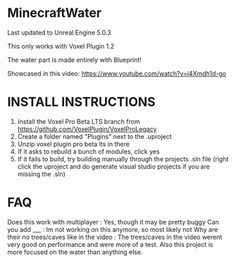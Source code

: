 # MinecraftWater

Last updated to Unreal Engine 5.0.3

This only works with Voxel Plugin 1.2

The water part is made entirely with Blueprint!

Showcased in this video: https://www.youtube.com/watch?v=i4Xmdh1d-go

INSTALL INSTRUCTIONS
====================
1. Install the Voxel Pro Beta LTS branch from https://github.com/VoxelPlugin/VoxelProLegacy
2. Create a folder named "Plugins" next to the .uproject
3. Unzip voxel plugin pro beta lts in there
4. If it asks to rebuild a bunch of modules, click yes
5. If it fails to build, try building manually through the projects .sln file (right click the uproject and do generate visual studio projects if you are missing the .sln)

FAQ
====================
Does this work with multiplayer : Yes, though it may be pretty buggy
Can you add ___ : Im not working on this anymore, so most likely not
Why are their no trees/caves like in the video : The trees/caves in the video werent very good on performance and were more of a test. Also this project is more focused on the water than anything else.
